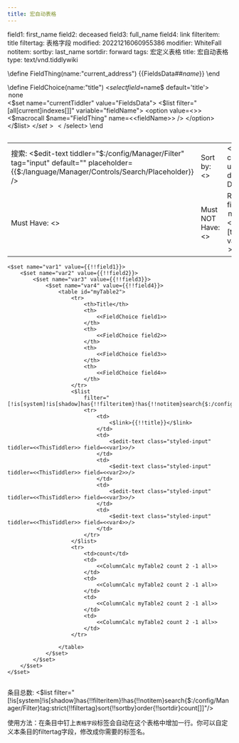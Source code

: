```yaml
---
title: 宏自动表格
---
```


field1: first_name
field2: deceased
field3: full_name
field4: link
filteritem: title
filtertag: 表格字段
modified: 20221216060955386
modifier: WhiteFall
notitem: 
sortby: last_name
sortdir: forward
tags: 宏定义表格
title: 宏自动表格
type: text/vnd.tiddlywiki

\define FieldThing(name:"current_address")
{{FieldsData##$name$}}
\end

\define FieldChoice(name:"title")
<$select field=$name$ default='title'>
    <option value="">none</option>
    <$set name="currentTiddler" value="FieldsData">
        <$list filter="[all[current]indexes[]]" variable="fieldName">
            <option value=<<fieldName>>>
                <$macrocall $name="FieldThing" name=<<fieldName>> />
            </option>
        </$list>
    </$set>
</$select>
\end

<style>
    .styled-select {
        overflow: hidden;
    }

    .styled-select select {
        -moz-appearance: none;
        -webkit-appearance: none;
        background-color: <<colour table-header-background>>;
        font-size: 14px;
        border: 0px;
    }

    .styled-input {
        border: none;
        border-color: transparent;
    }

    .noborder,
    .noborder td {
        border-width: 0px;
        background-color: <<colour background>>
</style>

<div class="styled-select">
    <table class="noborder">
        <tr>
            <td>
                搜索: <$edit-text tiddler="$:/config/Manager/Filter" tag="input" default="" placeholder={{$:/language/Manager/Controls/Search/Placeholder}} />
            </td>
            <td>
                Sort by: <<FieldChoice sortby>>
            </td>
            <td>
                <$checkbox field="sortdir" checked="reverse" unchecked="forward" default="forward"> Descending </$checkbox>
            </td>
        </tr>
        <tr>
            <td>
                Must Have: <<FieldChoice filteritem>>
            </td>
            <td>
                Must NOT Have: <<FieldChoice notitem>>
            </td>
            <td>
                Required Tag
                <$select field="filtertag" default="">
                    <option value="">none</option>
                    <$list filter="[tags[]!is[system]sort[title]]" variable="tag">
                        <option value=<<tag>>><$text text=<<tag>>/></option>
                    </$list>
                </$select>
            </td>
        </tr>
    </table>

    <$set name="var1" value={{!!field1}}>
        <$set name="var2" value={{!!field2}}>
            <$set name="var3" value={{!!field3}}>
                <$set name="var4" value={{!!field4}}>
                    <table id="myTable2">
                        <tr>
                            <th>Title</th>
                            <th>
                                <<FieldChoice field1>>
                            </th>
                            <th>
                                <<FieldChoice field2>>
                            </th>
                            <th>
                                <<FieldChoice field3>>
                            </th>
                            <th>
                                <<FieldChoice field4>>
                            </th>
                        </tr>
                        <$list
                            filter="[!is[system]!is[shadow]has{!!filteritem}!has{!!notitem}search{$:/config/Manager/Filter}tag:strict{!!filtertag}sort{!!sortby}order{!!sortdir}]">
                            <tr>
                                <td>
                                    <$link>{{!!title}}</$link>
                                </td>
                                <td>
                                    <$edit-text class="styled-input" tiddler=<<ThisTiddler>> field=<<var1>>/>
                                </td>
                                <td>
                                    <$edit-text class="styled-input" tiddler=<<ThisTiddler>> field=<<var2>>/>
                                </td>
                                <td>
                                    <$edit-text class="styled-input" tiddler=<<ThisTiddler>> field=<<var3>>/>
                                </td>
                                <td>
                                    <$edit-text class="styled-input" tiddler=<<ThisTiddler>> field=<<var4>>/>
                                </td>
                            </tr>
                        </$list>
                        <tr>
                            <td>count</td>
                            <td>
                                <<ColumnCalc myTable2 count 2 -1 all>>
                            </td>
                            <td>
                                <<ColumnCalc myTable2 count 2 -1 all>>
                            </td>
                            <td>
                                <<ColumnCalc myTable2 count 2 -1 all>>
                            </td>
                            <td>
                                <<ColumnCalc myTable2 count 2 -1 all>>
                            </td>
                        </tr>

                    </table>
                </$set>
            </$set>
        </$set>
    </$set>
</div>

条目总数: <$list filter="[!is[system]!is[shadow]has{!!filteritem}!has{!!notitem}search{$:/config/Manager/Filter}tag:strict{!!filtertag}sort{!!sortby}order{!!sortdir}count[]]"/>

使用方法：在条目中钉上`表格字段`标签会自动在这个表格中增加一行。你可以自定义本条目的filtertag字段，修改成你需要的标签名。
